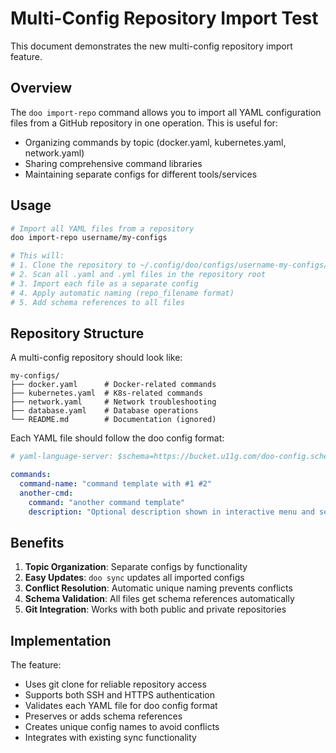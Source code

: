 # Multi-Config Repository Import Test

This document demonstrates the new multi-config repository import feature.

## Overview

The `doo import-repo` command allows you to import all YAML configuration files from a GitHub repository in one operation. This is useful for:

- Organizing commands by topic (docker.yaml, kubernetes.yaml, network.yaml)
- Sharing comprehensive command libraries
- Maintaining separate configs for different tools/services

## Usage

```bash
# Import all YAML files from a repository
doo import-repo username/my-configs

# This will:
# 1. Clone the repository to ~/.config/doo/configs/username-my-configs/
# 2. Scan all .yaml and .yml files in the repository root
# 3. Import each file as a separate config
# 4. Apply automatic naming (repo_filename format)
# 5. Add schema references to all files
```

## Repository Structure

A multi-config repository should look like:

```
my-configs/
├── docker.yaml      # Docker-related commands
├── kubernetes.yaml  # K8s-related commands
├── network.yaml     # Network troubleshooting
├── database.yaml    # Database operations
└── README.md        # Documentation (ignored)
```

Each YAML file should follow the doo config format:

```yaml
# yaml-language-server: $schema=https://bucket.u11g.com/doo-config.schema.json

commands:
  command-name: "command template with #1 #2"
  another-cmd:
    command: "another command template"
    description: "Optional description shown in interactive menu and searchable"
```

## Benefits

1. **Topic Organization**: Separate configs by functionality
2. **Easy Updates**: `doo sync` updates all imported configs
3. **Conflict Resolution**: Automatic unique naming prevents conflicts
4. **Schema Validation**: All files get schema references automatically
5. **Git Integration**: Works with both public and private repositories

## Implementation

The feature:

- Uses git clone for reliable repository access
- Supports both SSH and HTTPS authentication
- Validates each YAML file for doo config format
- Preserves or adds schema references
- Creates unique config names to avoid conflicts
- Integrates with existing sync functionality
